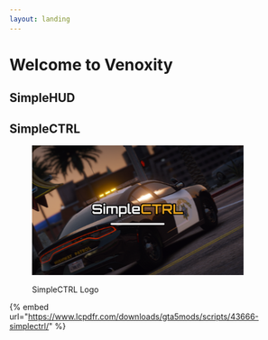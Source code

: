 ```yaml
---
layout: landing
---
```


# Welcome to Venoxity

## SimpleHUD

## SimpleCTRL

<div align="left">

<figure><img src=".gitbook/assets/SimpleCTRL.png.c1e936663412e529701b91feb7c13559.png" alt="" width="375"><figcaption><p>SimpleCTRL Logo</p></figcaption></figure>

</div>

{% embed url="https://www.lcpdfr.com/downloads/gta5mods/scripts/43666-simplectrl/" %}
